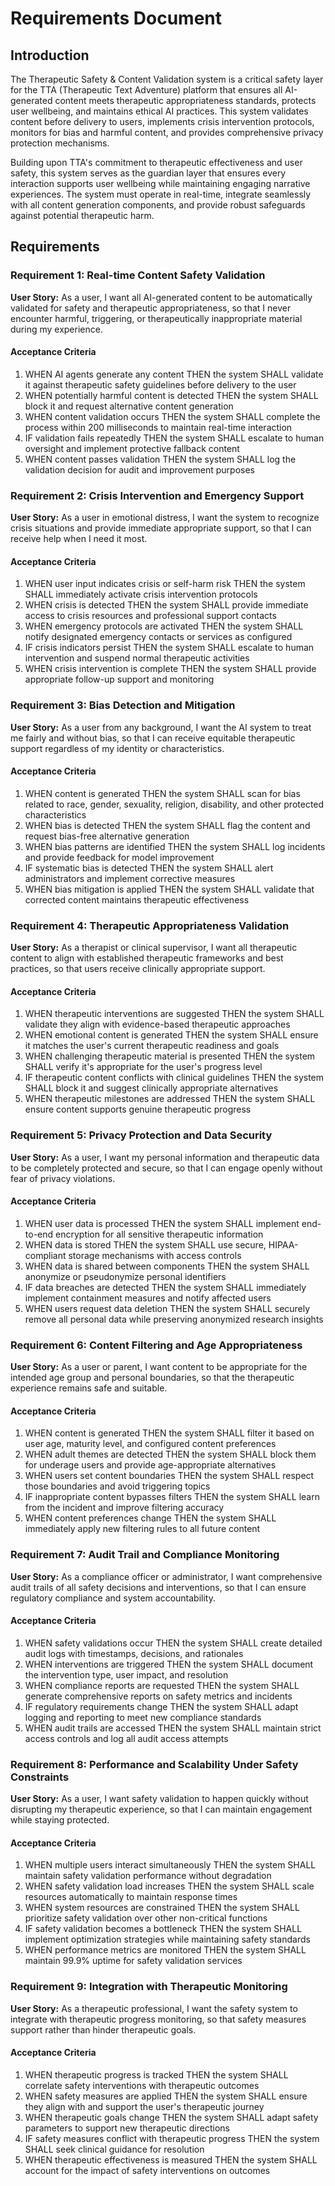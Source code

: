 # Requirements Document

## Introduction

The Therapeutic Safety & Content Validation system is a critical safety layer for the TTA (Therapeutic Text Adventure) platform that ensures all AI-generated content meets therapeutic appropriateness standards, protects user wellbeing, and maintains ethical AI practices. This system validates content before delivery to users, implements crisis intervention protocols, monitors for bias and harmful content, and provides comprehensive privacy protection mechanisms.

Building upon TTA's commitment to therapeutic effectiveness and user safety, this system serves as the guardian layer that ensures every interaction supports user wellbeing while maintaining engaging narrative experiences. The system must operate in real-time, integrate seamlessly with all content generation components, and provide robust safeguards against potential therapeutic harm.

## Requirements

### Requirement 1: Real-time Content Safety Validation

**User Story:** As a user, I want all AI-generated content to be automatically validated for safety and therapeutic appropriateness, so that I never encounter harmful, triggering, or therapeutically inappropriate material during my experience.

#### Acceptance Criteria

1. WHEN AI agents generate any content THEN the system SHALL validate it against therapeutic safety guidelines before delivery to the user
2. WHEN potentially harmful content is detected THEN the system SHALL block it and request alternative content generation
3. WHEN content validation occurs THEN the system SHALL complete the process within 200 milliseconds to maintain real-time interaction
4. IF validation fails repeatedly THEN the system SHALL escalate to human oversight and implement protective fallback content
5. WHEN content passes validation THEN the system SHALL log the validation decision for audit and improvement purposes

### Requirement 2: Crisis Intervention and Emergency Support

**User Story:** As a user in emotional distress, I want the system to recognize crisis situations and provide immediate appropriate support, so that I can receive help when I need it most.

#### Acceptance Criteria

1. WHEN user input indicates crisis or self-harm risk THEN the system SHALL immediately activate crisis intervention protocols
2. WHEN crisis is detected THEN the system SHALL provide immediate access to crisis resources and professional support contacts
3. WHEN emergency protocols are activated THEN the system SHALL notify designated emergency contacts or services as configured
4. IF crisis indicators persist THEN the system SHALL escalate to human intervention and suspend normal therapeutic activities
5. WHEN crisis intervention is complete THEN the system SHALL provide appropriate follow-up support and monitoring

### Requirement 3: Bias Detection and Mitigation

**User Story:** As a user from any background, I want the AI system to treat me fairly and without bias, so that I can receive equitable therapeutic support regardless of my identity or characteristics.

#### Acceptance Criteria

1. WHEN content is generated THEN the system SHALL scan for bias related to race, gender, sexuality, religion, disability, and other protected characteristics
2. WHEN bias is detected THEN the system SHALL flag the content and request bias-free alternative generation
3. WHEN bias patterns are identified THEN the system SHALL log incidents and provide feedback for model improvement
4. IF systematic bias is detected THEN the system SHALL alert administrators and implement corrective measures
5. WHEN bias mitigation is applied THEN the system SHALL validate that corrected content maintains therapeutic effectiveness

### Requirement 4: Therapeutic Appropriateness Validation

**User Story:** As a therapist or clinical supervisor, I want all therapeutic content to align with established therapeutic frameworks and best practices, so that users receive clinically appropriate support.

#### Acceptance Criteria

1. WHEN therapeutic interventions are suggested THEN the system SHALL validate they align with evidence-based therapeutic approaches
2. WHEN emotional content is generated THEN the system SHALL ensure it matches the user's current therapeutic readiness and goals
3. WHEN challenging therapeutic material is presented THEN the system SHALL verify it's appropriate for the user's progress level
4. IF therapeutic content conflicts with clinical guidelines THEN the system SHALL block it and suggest clinically appropriate alternatives
5. WHEN therapeutic milestones are addressed THEN the system SHALL ensure content supports genuine therapeutic progress

### Requirement 5: Privacy Protection and Data Security

**User Story:** As a user, I want my personal information and therapeutic data to be completely protected and secure, so that I can engage openly without fear of privacy violations.

#### Acceptance Criteria

1. WHEN user data is processed THEN the system SHALL implement end-to-end encryption for all sensitive therapeutic information
2. WHEN data is stored THEN the system SHALL use secure, HIPAA-compliant storage mechanisms with access controls
3. WHEN data is shared between components THEN the system SHALL anonymize or pseudonymize personal identifiers
4. IF data breaches are detected THEN the system SHALL immediately implement containment measures and notify affected users
5. WHEN users request data deletion THEN the system SHALL securely remove all personal data while preserving anonymized research insights

### Requirement 6: Content Filtering and Age Appropriateness

**User Story:** As a user or parent, I want content to be appropriate for the intended age group and personal boundaries, so that the therapeutic experience remains safe and suitable.

#### Acceptance Criteria

1. WHEN content is generated THEN the system SHALL filter it based on user age, maturity level, and configured content preferences
2. WHEN adult themes are detected THEN the system SHALL block them for underage users and provide age-appropriate alternatives
3. WHEN users set content boundaries THEN the system SHALL respect those boundaries and avoid triggering topics
4. IF inappropriate content bypasses filters THEN the system SHALL learn from the incident and improve filtering accuracy
5. WHEN content preferences change THEN the system SHALL immediately apply new filtering rules to all future content

### Requirement 7: Audit Trail and Compliance Monitoring

**User Story:** As a compliance officer or administrator, I want comprehensive audit trails of all safety decisions and interventions, so that I can ensure regulatory compliance and system accountability.

#### Acceptance Criteria

1. WHEN safety validations occur THEN the system SHALL create detailed audit logs with timestamps, decisions, and rationales
2. WHEN interventions are triggered THEN the system SHALL document the intervention type, user impact, and resolution
3. WHEN compliance reports are requested THEN the system SHALL generate comprehensive reports on safety metrics and incidents
4. IF regulatory requirements change THEN the system SHALL adapt logging and reporting to meet new compliance standards
5. WHEN audit trails are accessed THEN the system SHALL maintain strict access controls and log all audit access attempts

### Requirement 8: Performance and Scalability Under Safety Constraints

**User Story:** As a user, I want safety validation to happen quickly without disrupting my therapeutic experience, so that I can maintain engagement while staying protected.

#### Acceptance Criteria

1. WHEN multiple users interact simultaneously THEN the system SHALL maintain safety validation performance without degradation
2. WHEN safety validation load increases THEN the system SHALL scale resources automatically to maintain response times
3. WHEN system resources are constrained THEN the system SHALL prioritize safety validation over other non-critical functions
4. IF safety validation becomes a bottleneck THEN the system SHALL implement optimization strategies while maintaining safety standards
5. WHEN performance metrics are monitored THEN the system SHALL maintain 99.9% uptime for safety validation services

### Requirement 9: Integration with Therapeutic Monitoring

**User Story:** As a therapeutic professional, I want the safety system to integrate with therapeutic progress monitoring, so that safety measures support rather than hinder therapeutic goals.

#### Acceptance Criteria

1. WHEN therapeutic progress is tracked THEN the system SHALL correlate safety interventions with therapeutic outcomes
2. WHEN safety measures are applied THEN the system SHALL ensure they align with and support the user's therapeutic journey
3. WHEN therapeutic goals change THEN the system SHALL adapt safety parameters to support new therapeutic directions
4. IF safety measures conflict with therapeutic progress THEN the system SHALL seek clinical guidance for resolution
5. WHEN therapeutic effectiveness is measured THEN the system SHALL account for the impact of safety interventions on outcomes
